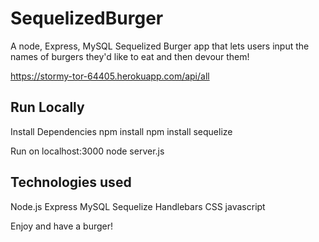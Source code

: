 # SequelizedBurger
A node, Express, MySQL Sequelized Burger app that lets users input the names of burgers they'd like to eat and then devour them!

https://stormy-tor-64405.herokuapp.com/api/all

## Run Locally
Install Dependencies
npm install
npm install sequelize

Run on localhost:3000
node server.js

## Technologies used
Node.js
Express
MySQL
Sequelize
Handlebars
CSS
javascript

Enjoy and have a burger!
